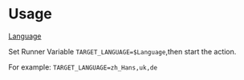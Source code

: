 # Usage

[Language](https://github.com/godotengine/godot-docs/blob/da17e45e0239988a51b313222de0ae4f6ef727ef/conf.py#L107)

Set Runner Variable `TARGET_LANGUAGE=$Language`,then start the action.

For example: `TARGET_LANGUAGE=zh_Hans,uk,de`
